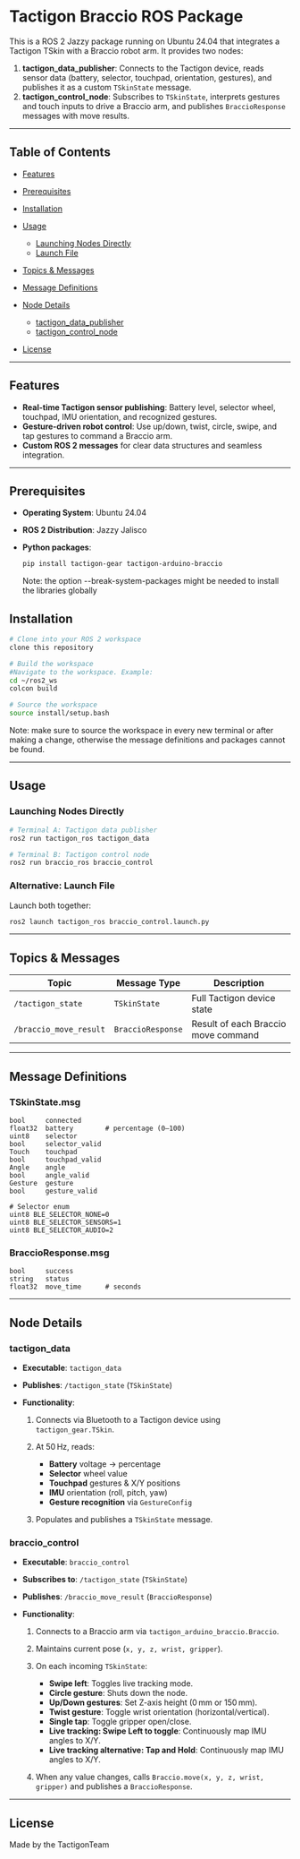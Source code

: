 # Tactigon Braccio ROS Package

This is a ROS 2 Jazzy package running on Ubuntu 24.04 that integrates a Tactigon TSkin with a Braccio robot arm. It provides two nodes:

1. **tactigon\_data\_publisher**: Connects to the Tactigon device, reads sensor data (battery, selector, touchpad, orientation, gestures), and publishes it as a custom `TSkinState` message.
2. **tactigon\_control\_node**: Subscribes to `TSkinState`, interprets gestures and touch inputs to drive a Braccio arm, and publishes `BraccioResponse` messages with move results.

---

## Table of Contents

* [Features](#features)
* [Prerequisites](#prerequisites)
* [Installation](#installation)
* [Usage](#usage)

  * [Launching Nodes Directly](#launching-nodes-directly)
  * [Launch File](#alternative-launch-file)
* [Topics & Messages](#topics--messages)
* [Message Definitions](#message-definitions)
* [Node Details](#node-details)

  * [tactigon\_data\_publisher](#tactigon_data_publisher)
  * [tactigon\_control\_node](#tactigon_control_node)
* [License](#license)

---

## Features

* **Real-time Tactigon sensor publishing**: Battery level, selector wheel, touchpad, IMU orientation, and recognized gestures.
* **Gesture-driven robot control**: Use up/down, twist, circle, swipe, and tap gestures to command a Braccio arm.
* **Custom ROS 2 messages** for clear data structures and seamless integration.

---

## Prerequisites

* **Operating System**: Ubuntu 24.04
* **ROS 2 Distribution**: Jazzy Jalisco
* **Python packages**:

  ```bash
  pip install tactigon-gear tactigon-arduino-braccio
  ```
  Note: the option --break-system-packages might be needed to install the libraries globally


## Installation

```bash
# Clone into your ROS 2 workspace
clone this repository

# Build the workspace
#Navigate to the workspace. Example:
cd ~/ros2_ws
colcon build 

# Source the workspace
source install/setup.bash
```
Note: make sure to source the workspace in every new terminal or after making a change, otherwise the message definitions and packages cannot be found.


---

## Usage

### Launching Nodes Directly

```bash
# Terminal A: Tactigon data publisher
ros2 run tactigon_ros tactigon_data

# Terminal B: Tactigon control node
ros2 run braccio_ros braccio_control
```

### Alternative: Launch File


Launch both together:

```bash
ros2 launch tactigon_ros braccio_control.launch.py
```

---

## Topics & Messages

| Topic                  | Message Type      | Description                         |
| ---------------------- | ----------------- | ----------------------------------- |
| `/tactigon_state`      | `TSkinState`      | Full Tactigon device state          |
| `/braccio_move_result` | `BraccioResponse` | Result of each Braccio move command |

---

## Message Definitions

### TSkinState.msg

```ros
bool     connected
float32  battery        # percentage (0–100)
uint8    selector
bool     selector_valid
Touch    touchpad
bool     touchpad_valid
Angle    angle
bool     angle_valid
Gesture  gesture
bool     gesture_valid

# Selector enum
uint8 BLE_SELECTOR_NONE=0
uint8 BLE_SELECTOR_SENSORS=1
uint8 BLE_SELECTOR_AUDIO=2
```

### BraccioResponse.msg

```ros
bool     success
string   status
float32  move_time      # seconds
```

---

## Node Details

### tactigon\_data

* **Executable**: `tactigon_data`
* **Publishes**: `/tactigon_state` (`TSkinState`)
* **Functionality**:

  1. Connects via Bluetooth to a Tactigon device using `tactigon_gear.TSkin`.
  2. At 50 Hz, reads:

     * **Battery** voltage → percentage
     * **Selector** wheel value
     * **Touchpad** gestures & X/Y positions
     * **IMU** orientation (roll, pitch, yaw)
     * **Gesture recognition** via `GestureConfig`
  3. Populates and publishes a `TSkinState` message.

### braccio\_control

* **Executable**: `braccio_control`
* **Subscribes to**: `/tactigon_state` (`TSkinState`)
* **Publishes**: `/braccio_move_result` (`BraccioResponse`)
* **Functionality**:

  1. Connects to a Braccio arm via `tactigon_arduino_braccio.Braccio`.
  2. Maintains current pose (`x, y, z, wrist, gripper`).
  3. On each incoming `TSkinState`:

     * **Swipe left**: Toggles live tracking mode.
     * **Circle gesture**: Shuts down the node.
     * **Up/Down gestures**: Set Z-axis height (0 mm or 150 mm).
     * **Twist gesture**: Toggle wrist orientation (horizontal/vertical).
     * **Single tap**: Toggle gripper open/close.
     * **Live tracking: Swipe Left to toggle**: Continuously map IMU angles to X/Y.
     * **Live tracking alternative: Tap and Hold**: Continuously map IMU angles to X/Y.
  4. When any value changes, calls `Braccio.move(x, y, z, wrist, gripper)` and publishes a `BraccioResponse`.

---

## License

Made by the TactigonTeam
